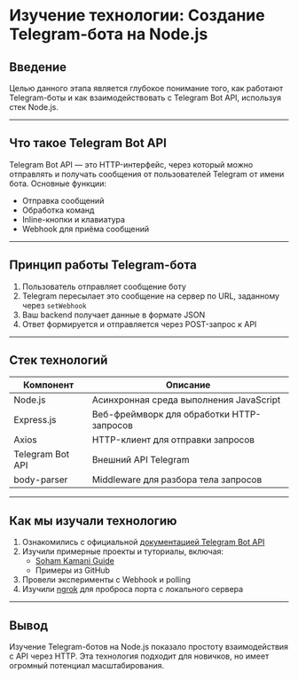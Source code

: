 # Изучение технологии: Создание Telegram-бота на Node.js

## Введение

Целью данного этапа является глубокое понимание того, как работают Telegram-боты и как взаимодействовать с Telegram Bot API, используя стек Node.js.

---

## Что такое Telegram Bot API

Telegram Bot API — это HTTP-интерфейс, через который можно отправлять и получать сообщения от пользователей Telegram от имени бота. Основные функции:
- Отправка сообщений
- Обработка команд
- Inline-кнопки и клавиатура
- Webhook для приёма сообщений

---

## Принцип работы Telegram-бота

1. Пользователь отправляет сообщение боту
2. Telegram пересылает это сообщение на сервер по URL, заданному через `setWebhook`
3. Ваш backend получает данные в формате JSON
4. Ответ формируется и отправляется через POST-запрос к API

---

## Стек технологий

| Компонент | Описание |
|-----------|----------|
| Node.js | Асинхронная среда выполнения JavaScript |
| Express.js | Веб-фреймворк для обработки HTTP-запросов |
| Axios | HTTP-клиент для отправки запросов |
| Telegram Bot API | Внешний API Telegram |
| body-parser | Middleware для разбора тела запросов |

---

## Как мы изучали технологию

1. Ознакомились с официальной [документацией Telegram Bot API](https://core.telegram.org/bots/api)
2. Изучили примерные проекты и туториалы, включая:
    - [Soham Kamani Guide](https://www.sohamkamani.com/nodejs/telegram-bot/)
    - Примеры из GitHub
3. Провели эксперименты с Webhook и polling
4. Изучили [ngrok](https://ngrok.com/) для проброса порта с локального сервера

---

## Вывод

Изучение Telegram-ботов на Node.js показало простоту взаимодействия с API через HTTP. Эта технология подходит для новичков, но имеет огромный потенциал масштабирования.

